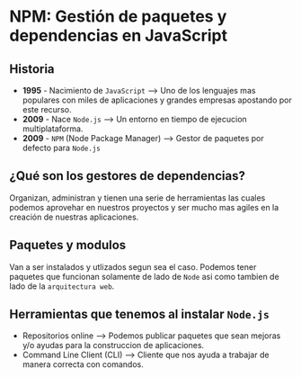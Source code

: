 # NPM: Gestión de paquetes y dependencias en JavaScript

## Historia

- **1995** - Nacimiento de `JavaScript` --> Uno de los lenguajes mas populares con miles de aplicaciones y grandes empresas apostando por este recurso.
- **2009** - Nace `Node.js` --> Un entorno en tiempo de ejecucion multiplataforma.
- **2009** - `NPM` (Node Package Manager) --> Gestor de paquetes por defecto para `Node.js`

## ¿Qué son los gestores de dependencias?

Organizan, administran y tienen una serie de herramientas las cuales podemos aprovehar en nuestros proyectos y ser mucho mas agiles en la creación de nuestras aplicaciones.

## Paquetes y modulos

Van a ser instalados y utlizados segun sea el caso. Podemos tener paquetes que funcionan solamente de lado de `Node` asi como tambien de lado de la `arquitectura web`.

## Herramientas que tenemos al instalar `Node.js`

- Repositorios online --> Podemos publicar paquetes que sean mejoras y/o ayudas para la construccion de aplicaciones.
- Command Line Client (CLI) --> Cliente que nos ayuda a trabajar de manera correcta con comandos.
